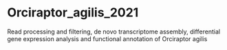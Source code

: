 # Orciraptor_agilis_2021
Read processing and filtering, de novo transcriptome assembly, differential gene expression analysis and functional annotation of Orciraptor agilis

